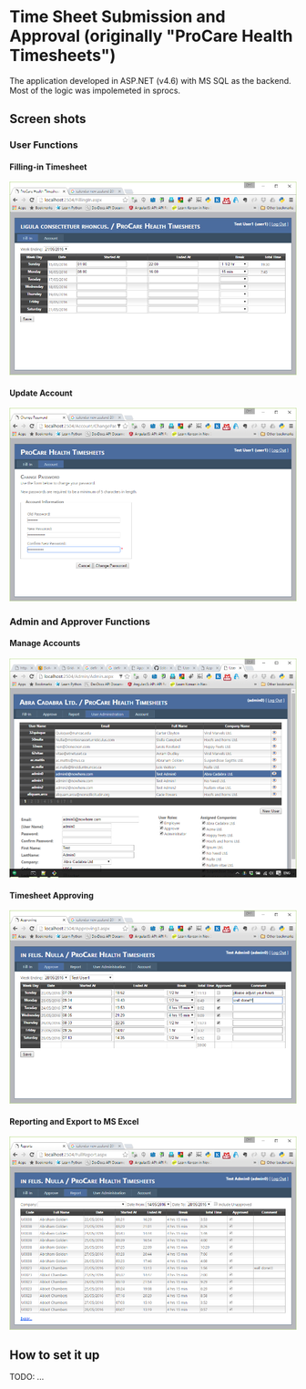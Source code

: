 # Time Sheet Submission and Approval (originally "ProCare Health Timesheets")

The application developed in ASP.NET (v4.6) with MS SQL as the backend. Most of the logic was impolemeted in sprocs.

## Screen shots

### User Functions

#### Filling-in Timesheet
![ScreenShot](/Screenshots/Filling.PNG?raw=true "Filling-in Timesheets")

#### Update Account
![ScreenShot](/Screenshots/ChangePassword.PNG?raw=true "Update Account")

### Admin and Approver Functions

#### Manage Accounts
![ScreenShot](/Screenshots/Administration.PNG?raw=true "Manage Accounts")

#### Timesheet Approving
![ScreenShot](/Screenshots/Approving.PNG?raw=true "Timesheet Approving")

#### Reporting and Export to MS Excel
![ScreenShot](/Screenshots/Reporting.PNG?raw=true "Reporting and Export to MS Excel")


## How to set it up

TODO: ...

